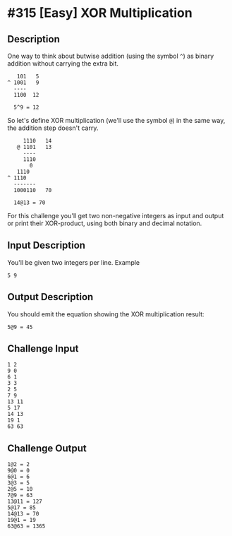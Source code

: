 # #315 [Easy] XOR Multiplication

## Description
One way to think about butwise addition (using the symbol `^`) as binary addition without carrying the extra bit.

```
   101   5
^ 1001   9
  ----
  1100  12

  5^9 = 12
```

So let's define XOR multiplication (we'll use the symbol `@`) in the same way, the addition step doesn't carry.

```
     1110   14
   @ 1101   13
     ----
     1110
       0
   1110
^ 1110
  -------
  1000110   70

  14@13 = 70
```

For this challenge you'll get two non-negative integers as input and output or print their XOR-product, using both binary and decimal notation.

## Input Description
You'll be given two integers per line.
Example

```
5 9
```

## Output Description
You should emit the equation showing the XOR multiplication result:

```
5@9 = 45
```

## Challenge Input
```
1 2
9 0
6 1
3 3
2 5
7 9
13 11
5 17
14 13
19 1
63 63
```

## Challenge Output
```
1@2 = 2
9@0 = 0
6@1 = 6
3@3 = 5
2@5 = 10
7@9 = 63
13@11 = 127
5@17 = 85
14@13 = 70
19@1 = 19
63@63 = 1365
```